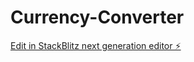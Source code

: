 # Currency-Converter

[Edit in StackBlitz next generation editor ⚡️](https://stackblitz.com/~/github.com/nickyyap/Currency-Converter)